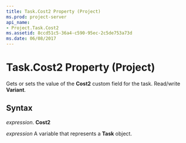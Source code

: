 ```yaml
---
title: Task.Cost2 Property (Project)
ms.prod: project-server
api_name:
- Project.Task.Cost2
ms.assetid: 8ccd51c5-36a4-c590-95ec-2c5de753a73d
ms.date: 06/08/2017
---
```



# Task.Cost2 Property (Project)

Gets or sets the value of the **Cost2** custom field for the task. Read/write **Variant**.


## Syntax

 _expression_. **Cost2**

 _expression_ A variable that represents a **Task** object.


